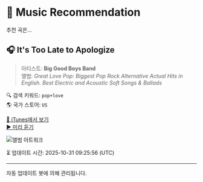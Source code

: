 
# 🎵 Music Recommendation

추천 곡은...

## 🎧 It's Too Late to Apologize  
> 아티스트: **Big Good Boys Band**  
> 앨범: _Great Love Pop: Biggest Pop Rock Alternative Actual Hits in English. Best Electric and Acoustic Soft Songs & Ballads_  

🔍 검색 키워드: `pop+love`  
🌎 국가 스토어: `US`

[🔗 iTunes에서 보기](https://music.apple.com/us/album/its-too-late-to-apologize/912336705?i=912338895&uo=4)  
[▶️ 미리 듣기](https://audio-ssl.itunes.apple.com/itunes-assets/AudioPreview115/v4/77/fd/8f/77fd8ffe-3c48-bee4-fe05-3f614aabfb26/mzaf_10893370545589088665.plus.aac.p.m4a)

![앨범 아트워크](https://is1-ssl.mzstatic.com/image/thumb/Music124/v4/b9/2e/06/b92e0660-c144-7061-81ab-bbc0773b88bd/888831712992.jpg/100x100bb.jpg)

⏳ 업데이트 시간: 2025-10-31 09:25:56 (UTC)

---
자동 업데이트 봇에 의해 관리됩니다.
